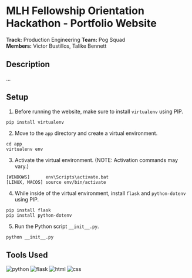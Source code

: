 # MLH Fellowship Orientation Hackathon - Portfolio Website
**Track:** Production Engineering
**Team:** Pog Squad  
**Members:** Victor Bustillos, Talike Bennett

## Description
...

## Setup
1. Before running the website, make sure to install `virtualenv` using PIP. 
```
pip install virtualenv
```
2. Move to the `app` directory and create a virtual environment.
```
cd app
virtualenv env
```
3. Activate the virtual environment. (NOTE: Activation commands may vary.)
```
[WINDOWS]      env\Scripts\activate.bat
[LINUX, MACOS] source env/bin/activate
```
4. While inside of the virtual environment, install `flask` and `python-dotenv` using PIP.
```
pip install flask
pip install python-dotenv
```
5. Run the Python script `__init__.py`.
```
python __init__.py
```

## Tools Used
![python](https://img.shields.io/badge/Python-FFD43B?style=for-the-badge&logo=python&logoColor=blue)
![flask](https://img.shields.io/badge/Flask-000000?style=for-the-badge&logo=flask&logoColor=white)
![html](https://img.shields.io/badge/HTML5-E34F26?style=for-the-badge&logo=html5&logoColor=white)
![css](https://img.shields.io/badge/CSS3-1572B6?style=for-the-badge&logo=css3&logoColor=white)
